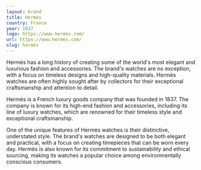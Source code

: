 ```yaml
---
layout: brand
title: Hermès
country: France
year: 1837
logo: https://www.hermes.com/
url: https://www.hermes.com/
slug: hermes
---
```

Hermès has a long history of creating some of the world's most elegant and luxurious fashion and accessories. The brand's watches are no exception, with a focus on timeless designs and high-quality materials. Hermès watches are often highly sought after by collectors for their exceptional craftsmanship and attention to detail.

Hermès is a French luxury goods company that was founded in 1837. The company is known for its high-end fashion and accessories, including its line of luxury watches, which are renowned for their timeless style and exceptional craftsmanship.

One of the unique features of Hermès watches is their distinctive, understated style. The brand's watches are designed to be both elegant and practical, with a focus on creating timepieces that can be worn every day. Hermès is also known for its commitment to sustainability and ethical sourcing, making its watches a popular choice among environmentally conscious consumers.

